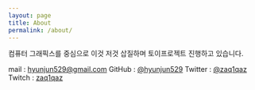```yaml
---
layout: page
title: About
permalink: /about/
---
```


컴퓨터 그래픽스를 중심으로 이것 저것 삽질하며 토이프로젝트 진행하고 있습니다.

mail : hyunjun529@gmail.com
GitHub : [@hyunjun529](https://github.com/hyunjun529)
Twitter : [@zaq1qaz](https://twitter.com/zaq1qaz)
Twitch : [zaq1qaz](https://www.twitch.tv/zaq1qaz)
